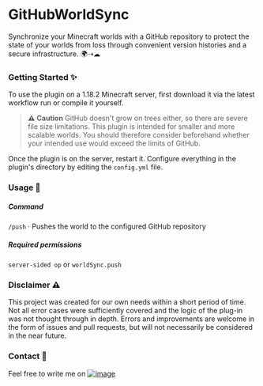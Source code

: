 # GitHubWorldSync
Synchronize your Minecraft worlds with a GitHub repository to protect the state of your worlds from loss through convenient version histories and a secure infrastructure.  🌍⇢☁


### Getting Started ✨
To use the plugin on a 1.18.2 Minecraft server, first download it via the latest workflow run or compile it yourself.

> **⚠ Caution** GitHub doesn't grow on trees either, so there are severe file size limitations. This plugin is intended for smaller and more scalable worlds. You should therefore consider beforehand whether your intended use would exceed the limits of GitHub.

Once the plugin is on the server, restart it.
Configure everything in the plugin's directory by editing the `config.yml` file.


### Usage 🔧
##### Command
`/push` · Pushes the world to the configured GitHub repository


##### Required permissions

`server-sided op` or `worldSync.push`

### Disclaimer ⚠
This project was created for our own needs within a short period of time. Not all error cases were sufficiently covered and the logic of the plug-in was not thought through in depth.
Errors and improvements are welcome in the form of issues and pull requests, but will not necessarily be considered in the near future.

### Contact 💬
Feel free to write me on [![image](https://raster.shields.io/badge/Discord-5865F2.png?logo=Discord&logoColor=white)](https://discord.com/users/421671659146313729)
